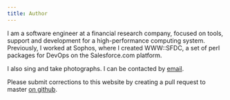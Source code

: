 ```yaml
---
title: Author
---
```


I am a software engineer at a financial research company, focused on tools, support and development for a high-performance computing system. Previously, I worked at Sophos, where I created WWW::SFDC, a set of perl packages for DevOps on the Salesforce.com platform.

I also sing and take photographs. I can be contacted by [email](mailto:alex@alexander-brett.co.uk).

Please submit corrections to this website by creating a pull request to master [on github](https://github.com/alexander-brett/alexander-brett.github.io).
